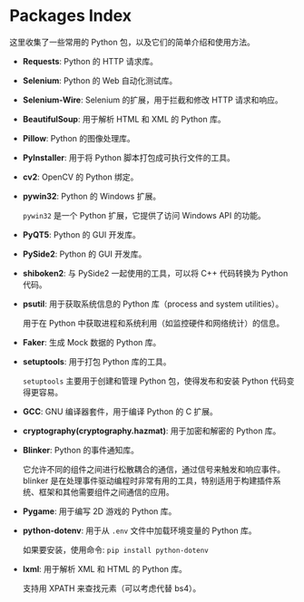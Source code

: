 # Packages Index

这里收集了一些常用的 Python 包，以及它们的简单介绍和使用方法。

- **Requests**: Python 的 HTTP 请求库。

- **Selenium**: Python 的 Web 自动化测试库。

- **Selenium-Wire**: Selenium 的扩展，用于拦截和修改 HTTP 请求和响应。

- **BeautifulSoup**: 用于解析 HTML 和 XML 的 Python 库。

- **Pillow**: Python 的图像处理库。

- **PyInstaller**: 用于将 Python 脚本打包成可执行文件的工具。

- **cv2**: OpenCV 的 Python 绑定。

- **pywin32**: Python 的 Windows 扩展。

  `pywin32` 是一个 Python 扩展，它提供了访问 Windows API 的功能。

- **PyQT5**: Python 的 GUI 开发库。

- **PySide2**: Python 的 GUI 开发库。

- **shiboken2**: 与 PySide2 一起使用的工具，可以将 C++ 代码转换为 Python 代码。

- **psutil**: 用于获取系统信息的 Python 库（process and system utilities）。

  用于在 Python 中获取进程和系统利用（如监控硬件和网络统计）的信息。

- **Faker**: 生成 Mock 数据的 Python 库。

- **setuptools**: 用于打包 Python 库的工具。

  `setuptools` 主要用于创建和管理 Python 包，使得发布和安装 Python 代码变得更容易。

- **GCC**: GNU 编译器套件，用于编译 Python 的 C 扩展。

- **cryptography(cryptography.hazmat)**: 用于加密和解密的 Python 库。

- **Blinker**: Python 的事件通知库。

  它允许不同的组件之间进行松散耦合的通信，通过信号来触发和响应事件。blinker 是在处理事件驱动编程时非常有用的工具，特别适用于构建插件系统、框架和其他需要组件之间通信的应用。

- **Pygame**: 用于编写 2D 游戏的 Python 库。

- **python-dotenv**: 用于从 `.env` 文件中加载环境变量的 Python 库。

  如果要安装，使用命令: `pip install python-dotenv`

- **lxml**: 用于解析 XML 和 HTML 的 Python 库。

  支持用 XPATH 来查找元素（可以考虑代替 bs4）。
